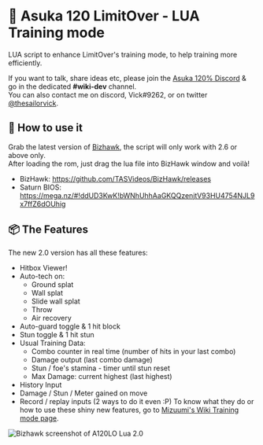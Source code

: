 # 🧪 Asuka 120 LimitOver - LUA Training mode
LUA script to enhance LimitOver's training mode, to help training more efficiently.  

If you want to talk, share ideas etc, please join the [Asuka 120% Discord](https://discordapp.com/invite/K4WyTCC) & go in the dedicated **#wiki-dev** channel.  
You can also contact me on discord, Vick#9262, or on twitter [@thesailorvick](https://twitter.com/TheSailorVick).


## 🔰 How to use it
Grab the latest version of [Bizhawk](https://github.com/TASEmulators/BizHawk/releases), the script will only work with 2.6 or above only.  
After loading the rom, just drag the lua file into BizHawk window and voilà!

- BizHawk: https://github.com/TASVideos/BizHawk/releases
- Saturn BIOS: https://mega.nz/#!ddUD3KwK!bWNhUhhAaGKQQzenjtV93HU4754NJL9x7ffZ6dOUhig


## 📦 The Features
The new 2.0 version has all these features:
- Hitbox Viewer!
- Auto-tech on:
  - Ground splat
  - Wall splat
  - Slide wall splat
  - Throw
  - Air recovery
- Auto-guard toggle & 1 hit block
- Stun toggle & 1 hit stun
- Usual Training Data:
  - Combo counter in real time (number of hits in your last combo)
  - Damage output (last combo damage)
  - Stun / foe's stamina - timer until stun reset
  - Max Damage: current highest (last highest)
- History Input
- Damage / Stun / Meter gained on move
- Record / replay inputs (2 ways to do it even :P)
To know what they do or how to use these shiny new features, go to [Mizuumi's Wiki Training mode page](https://wiki.gbl.gg/w/Asuka_120_LimitOver/Training#Enhanced_Training_mode).

![Bizhawk screenshot of A120LO Lua 2.0](https://media.discordapp.net/attachments/711677036296536154/960267966237257869/EmuHawk_2022-04-03_22.00.00.png?width=720&height=530)

